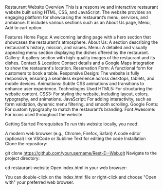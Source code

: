 Restaurant Website
Overview
This is a responsive and interactive restaurant website built using HTML, CSS, and JavaScript. The website provides an engaging platform for showcasing the restaurant’s menu, services, and ambiance. It includes various 
sections such as an About Us page, Menu, Add to cart option.

Features
Home Page: A welcoming landing page with a hero section that showcases the restaurant's atmosphere.
About Us: A section describing the restaurant's history, mission, and values.
Menu: A detailed and visually appealing menu section displaying the dishes offered by the restaurant.
Gallery: A gallery section with high-quality images of the restaurant and its dishes.
Contact & Location: Contact details and a Google Maps integration to show the restaurant's location.
Reservation Form: A functional form for customers to book a table.
Responsive Design: The website is fully responsive, ensuring a seamless experience across desktops, tablets, and mobile devices.
Animations: Subtle CSS animations and transitions to enhance user experience.
Technologies Used
HTML5: For structuring the website content.
CSS3: For styling the website, including layout, colors, typography, and animations.
JavaScript: For adding interactivity, such as form validation, dynamic menu filtering, and smooth scrolling.
Google Fonts: For custom typography to match the restaurant’s branding.
Font Awesome: For icons used throughout the website.

Getting Started
Prerequisites
To run this website locally, you need:

A modern web browser (e.g., Chrome, Firefox, Safari)
A code editor (optional) like VSCode or Sublime Text for editing the code
Installation
Clone the repository:

git clone https://github.com/yourusername/Rest-E--Web.git
Navigate to the project directory:


cd restaurant-website
Open index.html in your web browser:

You can double-click on the index.html file or right-click and choose "Open with" your preferred web browser.
